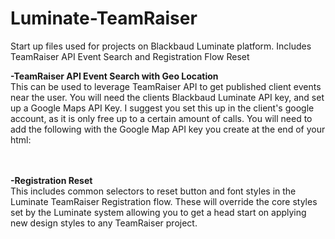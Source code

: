 # Luminate-TeamRaiser
Start up files used for projects on Blackbaud Luminate platform. Includes TeamRaiser API Event Search and Registration Flow Reset

<strong>-TeamRaiser API Event Search with Geo Location</strong><br />
This can be used to leverage TeamRaiser API to get published client events near the user. You will need  the clients Blackbaud Luminate API key, and set up a Google Maps API Key. I suggest you set this up in the client's google account, as it is only free up to a certain amount of calls. You will need to add the following with the Google Map API key you create at the end of your html:
<script type="text/javascript" src="https://maps.googleapis.com/maps/api/js?key=googleMapsApiKey"></script>
<br /><br />
<strong>-Registration Reset</strong><br />
This includes common selectors to reset button and font styles in the Luminate TeamRaiser Registration flow. These will override the core styles set by the Luminate system allowing you to get a head start on applying new design styles to any TeamRaiser project.

